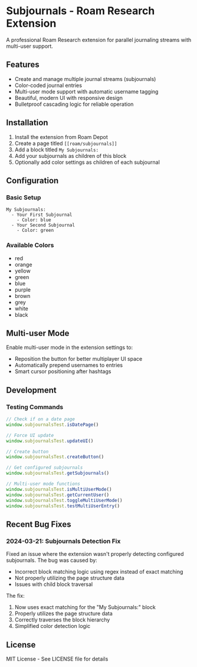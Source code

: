 # Subjournals - Roam Research Extension

A professional Roam Research extension for parallel journaling streams with multi-user support.

## Features

- Create and manage multiple journal streams (subjournals)
- Color-coded journal entries
- Multi-user mode support with automatic username tagging
- Beautiful, modern UI with responsive design
- Bulletproof cascading logic for reliable operation

## Installation

1. Install the extension from Roam Depot
2. Create a page titled `[[roam/subjournals]]`
3. Add a block titled `My Subjournals:`
4. Add your subjournals as children of this block
5. Optionally add color settings as children of each subjournal

## Configuration

### Basic Setup

```
My Subjournals:
  - Your First Subjournal
    - Color: blue
  - Your Second Subjournal
    - Color: green
```

### Available Colors

- red
- orange
- yellow
- green
- blue
- purple
- brown
- grey
- white
- black

## Multi-user Mode

Enable multi-user mode in the extension settings to:
- Reposition the button for better multiplayer UI space
- Automatically prepend usernames to entries
- Smart cursor positioning after hashtags

## Development

### Testing Commands

```javascript
// Check if on a date page
window.subjournalsTest.isDatePage()

// Force UI update
window.subjournalsTest.updateUI()

// Create button
window.subjournalsTest.createButton()

// Get configured subjournals
window.subjournalsTest.getSubjournals()

// Multi-user mode functions
window.subjournalsTest.isMultiUserMode()
window.subjournalsTest.getCurrentUser()
window.subjournalsTest.toggleMultiUserMode()
window.subjournalsTest.testMultiUserEntry()
```

## Recent Bug Fixes

### 2024-03-21: Subjournals Detection Fix

Fixed an issue where the extension wasn't properly detecting configured subjournals. The bug was caused by:
- Incorrect block matching logic using regex instead of exact matching
- Not properly utilizing the page structure data
- Issues with child block traversal

The fix:
1. Now uses exact matching for the "My Subjournals:" block
2. Properly utilizes the page structure data
3. Correctly traverses the block hierarchy
4. Simplified color detection logic

## License

MIT License - See LICENSE file for details
